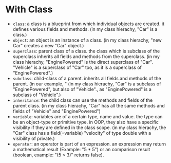 With Class
===================

 - `class`: a class is a blueprint from which individual objects are created. it defines various fields and methods. (in my class hierachy, "Car" is a class.)
 - `object`: an object is an instance of a class. (in my class hierachy, "new Car" creates a new "Car" object.)
 - `superclass`: parent class of a class. the class which is subclass of the superclass inherits all fields and methods from the superclass. (in my class hierachy, "EnginePowered" is the direct superclass of "Car". "Vehicle" is a superclass of "Car" too, as it is a superclass of "EnginePowered".)
 - `subclass`: child-class of a parent. inherits all fields and methods of the parent. (in our example, " (in my class hierachy, "Car" is a subclass of "EnginePowered", but also of "Vehicle"., as "EnginePowered" is a subclass of "Vehicle".)
 - `inheritance`: the child class can use the methods and fields of the parent class. (in my class hierachy, "Car" has all the same methods and fields of "Vehicle" and "EnginePowered")
 - `variable`: variables are of a certain type, name and value. the type can be an object-type or primitive type. in OOP, they also have a specific visibility if they are defined in the class scope. (in my class hierachy, the "Car" class has a field(=variable) "velocity" of type double with a visibility of private.)
 - `operator`: an operator is part of an expression. an expression may return a mathematical result (Example: "5 * 5") or an comparison result (boolean, example: "(5 < 3)" returns false). 
